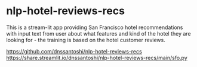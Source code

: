 # nlp-hotel-reviews-recs
This is a stream-lit app providing San Francisco hotel recommendations with input text from user about what features and kind of the hotel they are looking for - the training is based on the hotel customer reviews. 

https://github.com/dnssantoshi/nlp-hotel-reviews-recs
https://share.streamlit.io/dnssantoshi/nlp-hotel-reviews-recs/main/sfo.py

